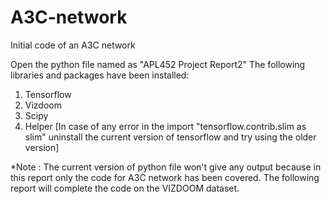 # A3C-network
Initial code of an A3C network

Open the python file named as "APL452 Project Report2" 
The following libraries and packages have been installed:
1. Tensorflow
2. Vizdoom
3. Scipy 
4. Helper
[In case of any error in the import "tensorflow.contrib.slim as slim" uninstall the current version of tensorflow and try using the older version]

*Note : The current version of python file won't give any output because in this report only the code for A3C network has been covered. The following report will complete the code on the VIZDOOM dataset.
